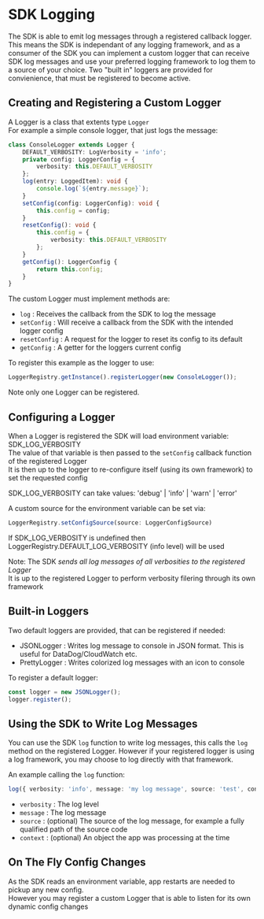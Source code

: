# SDK Logging

The SDK is able to emit log messages through a registered callback logger. This means the SDK is independant of any logging framework, and as a consumer of the SDK you can implement a custom logger that can receive SDK log messages and use your preferred logging framework to log them to a source of your choice. Two "built in" loggers are provided for convienience, that must be registered to become active.

## Creating and Registering a Custom Logger

A Logger is a class that extents type `Logger`  
For example a simple console logger, that just logs the message:

```typescript
class ConsoleLogger extends Logger {
    DEFAULT_VERBOSITY: LogVerbosity = 'info';
    private config: LoggerConfig = {
        verbosity: this.DEFAULT_VERBOSITY
    };
    log(entry: LoggedItem): void {
        console.log(`${entry.message}`);
    }
    setConfig(config: LoggerConfig): void {
        this.config = config;
    }
    resetConfig(): void {
        this.config = {
            verbosity: this.DEFAULT_VERBOSITY
        };
    }
    getConfig(): LoggerConfig {
        return this.config;
    }
}
```

The custom Logger must implement methods are:
- `log` : Receives the callback from the SDK to log the message
- `setConfig` : Will receive a callback from the SDK with the intended logger config
- `resetConfig` : A request for the logger to reset its config to its default
- `getConfig` : A getter for the loggers current config

To register this example as the logger to use:

```typescript
LoggerRegistry.getInstance().registerLogger(new ConsoleLogger());
```

Note only one Logger can be registered.

## Configuring a Logger

When a Logger is registered the SDK will load environment variable: SDK_LOG_VERBOSITY  
The value of that variable is then passed to the `setConfig` callback function of the registered Logger  
It is then up to the logger to re-configure itself (using its own framework) to set the requested config  

SDK_LOG_VERBOSITY can take values: 'debug' | 'info' | 'warn' | 'error'

A custom source for the environment variable can be set via:

```typescript
LoggerRegistry.setConfigSource(source: LoggerConfigSource)
```

If SDK_LOG_VERBOSITY is undefined then LoggerRegistry.DEFAULT_LOG_VERBOSITY (info level) will be used


Note: 
The SDK *sends all log messages of all verbosities to the registered Logger*  
It is up to the registered Logger to perform verbosity filering through its own framework  

## Built-in Loggers

Two default loggers are provided, that can be registered if needed:
- JSONLogger : Writes log message to console in JSON format. This is useful for DataDog/CloudWatch etc.
- PrettyLogger : Writes colorized log messages with an icon to console

To register a default logger:

```typescript
const logger = new JSONLogger();
logger.register();
```

## Using the SDK to Write Log Messages

You can use the SDK `log` function to write log messages, this calls the `log` method on the registered Logger.
However if your registered logger is using a log framework, you may choose to log directly with that framework.

An example calling the `log` function:

```typescript
log({ verbosity: 'info', message: 'my log message', source: 'test', context: { data: { key: 'value' } } });
```

- `verbosity` : The log level
- `message` : The log message
- `source` : (optional) The source of the log message, for example a fully qualified path of the source code
- `context` : (optional) An object the app was processing at the time

## On The Fly Config Changes

As the SDK reads an environment variable, app restarts are needed to pickup any new config.  
However you may register a custom Logger that is able to listen for its own dynamic config changes